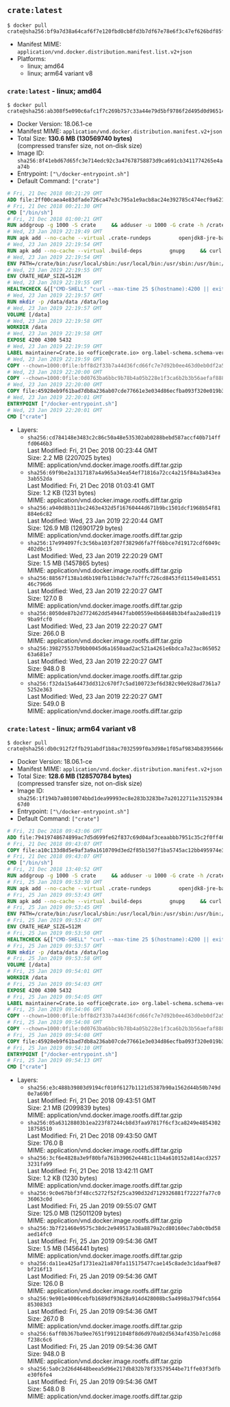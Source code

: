 ## `crate:latest`

```console
$ docker pull crate@sha256:bf9a7d38a64caf6f7e120fbd0cb8fd3b7df67e78e6f3c47ef626bdf85fd92882
```

-	Manifest MIME: `application/vnd.docker.distribution.manifest.list.v2+json`
-	Platforms:
	-	linux; amd64
	-	linux; arm64 variant v8

### `crate:latest` - linux; amd64

```console
$ docker pull crate@sha256:ab308f5e090c6afc1f7c269b757c33a44e79d5bf9786f2d495d0d96514aef85b
```

-	Docker Version: 18.06.1-ce
-	Manifest MIME: `application/vnd.docker.distribution.manifest.v2+json`
-	Total Size: **130.6 MB (130569740 bytes)**  
	(compressed transfer size, not on-disk size)
-	Image ID: `sha256:8f41ebd67d65fc3e714edc92c3a47678758873d9ca691cb3411774265e4aa74b`
-	Entrypoint: `["\/docker-entrypoint.sh"]`
-	Default Command: `["crate"]`

```dockerfile
# Fri, 21 Dec 2018 00:21:29 GMT
ADD file:2ff00caea4e83dfade726ca47e3c795a1e9acb8ac24e392785c474ecf9a621f2 in / 
# Fri, 21 Dec 2018 00:21:30 GMT
CMD ["/bin/sh"]
# Fri, 21 Dec 2018 01:00:21 GMT
RUN addgroup -g 1000 -S crate     && adduser -u 1000 -G crate -h /crate -S crate
# Wed, 23 Jan 2019 22:19:49 GMT
RUN apk add --no-cache --virtual .crate-rundeps         openjdk8-jre-base         python3         openssl         curl         coreutils     && apk add --no-cache --virtual .build-deps         gnupg         tar     && curl -fSL -O https://cdn.crate.io/downloads/releases/crate-3.1.5.tar.gz     && curl -fSL -O https://cdn.crate.io/downloads/releases/crate-3.1.5.tar.gz.asc     && export GNUPGHOME="$(mktemp -d)"     && gpg --keyserver hkp://keyserver.ubuntu.com:80 --recv-keys 90C23FC6585BC0717F8FBFC37FAAE51A06F6EAEB     && gpg --batch --verify crate-3.1.5.tar.gz.asc crate-3.1.5.tar.gz     && rm -rf "$GNUPGHOME" crate-3.1.5.tar.gz.asc     && tar -xf crate-3.1.5.tar.gz -C /crate --strip-components=1     && rm crate-3.1.5.tar.gz     && ln -sf /usr/bin/python3 /usr/bin/python     && apk del .build-deps
# Wed, 23 Jan 2019 22:19:54 GMT
RUN apk add --no-cache --virtual .build-deps         gnupg     && curl -fSL -O https://cdn.crate.io/downloads/releases/crash_standalone_0.24.2    && curl -fSL -O https://cdn.crate.io/downloads/releases/crash_standalone_0.24.2.asc     && export GNUPGHOME="$(mktemp -d)"     && gpg --keyserver hkp://keyserver.ubuntu.com:80 --recv-keys 90C23FC6585BC0717F8FBFC37FAAE51A06F6EAEB     && gpg --batch --verify crash_standalone_0.24.2.asc crash_standalone_0.24.2     && rm -rf "$GNUPGHOME" crash_standalone_0.24.2.asc     && mv crash_standalone_0.24.2 /usr/local/bin/crash     && chmod +x /usr/local/bin/crash     && apk del .build-deps
# Wed, 23 Jan 2019 22:19:54 GMT
ENV PATH=/crate/bin:/usr/local/sbin:/usr/local/bin:/usr/sbin:/usr/bin:/sbin:/bin
# Wed, 23 Jan 2019 22:19:55 GMT
ENV CRATE_HEAP_SIZE=512M
# Wed, 23 Jan 2019 22:19:55 GMT
HEALTHCHECK &{["CMD-SHELL" "curl --max-time 25 $(hostname):4200 || exit 1"] "30s" "30s" "0s" '\x00'}
# Wed, 23 Jan 2019 22:19:57 GMT
RUN mkdir -p /data/data /data/log
# Wed, 23 Jan 2019 22:19:57 GMT
VOLUME [/data]
# Wed, 23 Jan 2019 22:19:58 GMT
WORKDIR /data
# Wed, 23 Jan 2019 22:19:58 GMT
EXPOSE 4200 4300 5432
# Wed, 23 Jan 2019 22:19:59 GMT
LABEL maintainer=Crate.io <office@crate.io> org.label-schema.schema-version=1.0 org.label-schema.build-date=2019-01-22T17:02:01.628483081+00:00 org.label-schema.name=crate org.label-schema.description=CrateDB is a distributed SQL database handles massive amounts of machine data in real-time. org.label-schema.url=https://crate.io/products/cratedb/ org.label-schema.vcs-url=https://github.com/crate/docker-crate org.label-schema.vendor=Crate.io org.label-schema.version=3.1.5
# Wed, 23 Jan 2019 22:19:59 GMT
COPY --chown=1000:0file:bff8d2f33b7a44d36fcd66fc7e7d92b0ee463d0eb0df2a56e42511d4f1b3e9b2 in /crate/config/crate.yml 
# Wed, 23 Jan 2019 22:20:00 GMT
COPY --chown=1000:0file:0d0763ba6bbc9b78b4a05b228e1f3ca6b2b3b56aefaf888ab848f021062291d1 in /crate/config/log4j2.properties 
# Wed, 23 Jan 2019 22:20:00 GMT
COPY file:45928eb9f61bad7db8a236ab07cde77661e3e034d86ecfba093f320e019b3ce0 in /docker-entrypoint.sh 
# Wed, 23 Jan 2019 22:20:01 GMT
ENTRYPOINT ["/docker-entrypoint.sh"]
# Wed, 23 Jan 2019 22:20:01 GMT
CMD ["crate"]
```

-	Layers:
	-	`sha256:cd784148e3483c2c86c50a48e535302ab0288bebd587accf40b714fffd0646b3`  
		Last Modified: Fri, 21 Dec 2018 00:23:44 GMT  
		Size: 2.2 MB (2207025 bytes)  
		MIME: application/vnd.docker.image.rootfs.diff.tar.gzip
	-	`sha256:69f9be2a1317187a4a965a34ea54ef71816a72cc4a215f84a3a843ea3ab552da`  
		Last Modified: Fri, 21 Dec 2018 01:03:41 GMT  
		Size: 1.2 KB (1231 bytes)  
		MIME: application/vnd.docker.image.rootfs.diff.tar.gzip
	-	`sha256:a940d8b311bc2463e432d5f16760444d671b9bc1501dcf1968b54f81884e6c82`  
		Last Modified: Wed, 23 Jan 2019 22:20:44 GMT  
		Size: 126.9 MB (126901729 bytes)  
		MIME: application/vnd.docker.image.rootfs.diff.tar.gzip
	-	`sha256:17e994097fc3c56ba103f207f3829d6fa7ff6bbce7d19172cdf6049c402d0c15`  
		Last Modified: Wed, 23 Jan 2019 22:20:29 GMT  
		Size: 1.5 MB (1457865 bytes)  
		MIME: application/vnd.docker.image.rootfs.diff.tar.gzip
	-	`sha256:88567f138a1d6b198fb11b8dc7e7a7ffc726cd8453fd11549e81455146c796d6`  
		Last Modified: Wed, 23 Jan 2019 22:20:27 GMT  
		Size: 127.0 B  
		MIME: application/vnd.docker.image.rootfs.diff.tar.gzip
	-	`sha256:8050de87b2d772462dd549447fab00559e4b68468b3b4faa2a8ed1199ba9fcf0`  
		Last Modified: Wed, 23 Jan 2019 22:20:27 GMT  
		Size: 266.0 B  
		MIME: application/vnd.docker.image.rootfs.diff.tar.gzip
	-	`sha256:398275537b9bb0045d6a1650aad2ac521a4261e6bdca7a23ac86505263a681e7`  
		Last Modified: Wed, 23 Jan 2019 22:20:27 GMT  
		Size: 948.0 B  
		MIME: application/vnd.docker.image.rootfs.diff.tar.gzip
	-	`sha256:f32da15a64473dd312c670f7c5ad100723ef6d382c90e928ad7361a75252e363`  
		Last Modified: Wed, 23 Jan 2019 22:20:27 GMT  
		Size: 549.0 B  
		MIME: application/vnd.docker.image.rootfs.diff.tar.gzip

### `crate:latest` - linux; arm64 variant v8

```console
$ docker pull crate@sha256:db0c912f2ffb291abdf1b8ac7032599f0a3d98e1f05af9834b8395666dd5a9b3
```

-	Docker Version: 18.06.1-ce
-	Manifest MIME: `application/vnd.docker.distribution.manifest.v2+json`
-	Total Size: **128.6 MB (128570784 bytes)**  
	(compressed transfer size, not on-disk size)
-	Image ID: `sha256:1f194b7a8010074bbd1dea99993ec8e283b3283be7a20122711e3152938467d0`
-	Entrypoint: `["\/docker-entrypoint.sh"]`
-	Default Command: `["crate"]`

```dockerfile
# Fri, 21 Dec 2018 09:43:06 GMT
ADD file:79419748674899ac7d5d699fe62f837c69d04af3ceaabbb7951c35c2f0ff46fa in / 
# Fri, 21 Dec 2018 09:43:07 GMT
COPY file:a10c133d8d5e9af3a9a1610709d3ed2f85b1507f1ba5745ac12bb495974e3fe6 in /etc/localtime 
# Fri, 21 Dec 2018 09:43:07 GMT
CMD ["/bin/sh"]
# Fri, 21 Dec 2018 13:40:52 GMT
RUN addgroup -g 1000 -S crate     && adduser -u 1000 -G crate -h /crate -S crate
# Fri, 25 Jan 2019 09:53:30 GMT
RUN apk add --no-cache --virtual .crate-rundeps         openjdk8-jre-base         python3         openssl         curl         coreutils     && apk add --no-cache --virtual .build-deps         gnupg         tar     && curl -fSL -O https://cdn.crate.io/downloads/releases/crate-3.1.5.tar.gz     && curl -fSL -O https://cdn.crate.io/downloads/releases/crate-3.1.5.tar.gz.asc     && export GNUPGHOME="$(mktemp -d)"     && gpg --keyserver hkp://keyserver.ubuntu.com:80 --recv-keys 90C23FC6585BC0717F8FBFC37FAAE51A06F6EAEB     && gpg --batch --verify crate-3.1.5.tar.gz.asc crate-3.1.5.tar.gz     && rm -rf "$GNUPGHOME" crate-3.1.5.tar.gz.asc     && tar -xf crate-3.1.5.tar.gz -C /crate --strip-components=1     && rm crate-3.1.5.tar.gz     && ln -sf /usr/bin/python3 /usr/bin/python     && apk del .build-deps
# Fri, 25 Jan 2019 09:53:43 GMT
RUN apk add --no-cache --virtual .build-deps         gnupg     && curl -fSL -O https://cdn.crate.io/downloads/releases/crash_standalone_0.24.2    && curl -fSL -O https://cdn.crate.io/downloads/releases/crash_standalone_0.24.2.asc     && export GNUPGHOME="$(mktemp -d)"     && gpg --keyserver hkp://keyserver.ubuntu.com:80 --recv-keys 90C23FC6585BC0717F8FBFC37FAAE51A06F6EAEB     && gpg --batch --verify crash_standalone_0.24.2.asc crash_standalone_0.24.2     && rm -rf "$GNUPGHOME" crash_standalone_0.24.2.asc     && mv crash_standalone_0.24.2 /usr/local/bin/crash     && chmod +x /usr/local/bin/crash     && apk del .build-deps
# Fri, 25 Jan 2019 09:53:45 GMT
ENV PATH=/crate/bin:/usr/local/sbin:/usr/local/bin:/usr/sbin:/usr/bin:/sbin:/bin
# Fri, 25 Jan 2019 09:53:47 GMT
ENV CRATE_HEAP_SIZE=512M
# Fri, 25 Jan 2019 09:53:50 GMT
HEALTHCHECK &{["CMD-SHELL" "curl --max-time 25 $(hostname):4200 || exit 1"] "30s" "30s" "0s" '\x00'}
# Fri, 25 Jan 2019 09:53:57 GMT
RUN mkdir -p /data/data /data/log
# Fri, 25 Jan 2019 09:53:58 GMT
VOLUME [/data]
# Fri, 25 Jan 2019 09:54:01 GMT
WORKDIR /data
# Fri, 25 Jan 2019 09:54:03 GMT
EXPOSE 4200 4300 5432
# Fri, 25 Jan 2019 09:54:05 GMT
LABEL maintainer=Crate.io <office@crate.io> org.label-schema.schema-version=1.0 org.label-schema.build-date=2019-01-22T17:02:01.628483081+00:00 org.label-schema.name=crate org.label-schema.description=CrateDB is a distributed SQL database handles massive amounts of machine data in real-time. org.label-schema.url=https://crate.io/products/cratedb/ org.label-schema.vcs-url=https://github.com/crate/docker-crate org.label-schema.vendor=Crate.io org.label-schema.version=3.1.5
# Fri, 25 Jan 2019 09:54:06 GMT
COPY --chown=1000:0file:bff8d2f33b7a44d36fcd66fc7e7d92b0ee463d0eb0df2a56e42511d4f1b3e9b2 in /crate/config/crate.yml 
# Fri, 25 Jan 2019 09:54:08 GMT
COPY --chown=1000:0file:0d0763ba6bbc9b78b4a05b228e1f3ca6b2b3b56aefaf888ab848f021062291d1 in /crate/config/log4j2.properties 
# Fri, 25 Jan 2019 09:54:08 GMT
COPY file:45928eb9f61bad7db8a236ab07cde77661e3e034d86ecfba093f320e019b3ce0 in /docker-entrypoint.sh 
# Fri, 25 Jan 2019 09:54:10 GMT
ENTRYPOINT ["/docker-entrypoint.sh"]
# Fri, 25 Jan 2019 09:54:13 GMT
CMD ["crate"]
```

-	Layers:
	-	`sha256:e3c488b39803d9194cf010f6127b1121d5387b90a1562d44b50b749d0e7a69bf`  
		Last Modified: Fri, 21 Dec 2018 09:43:51 GMT  
		Size: 2.1 MB (2099839 bytes)  
		MIME: application/vnd.docker.image.rootfs.diff.tar.gzip
	-	`sha256:05a63128803b1ea223f87244cb8d3faa97817f6cf3ca8249e485430218758510`  
		Last Modified: Fri, 21 Dec 2018 09:43:50 GMT  
		Size: 176.0 B  
		MIME: application/vnd.docker.image.rootfs.diff.tar.gzip
	-	`sha256:3cf6e4828a3e9f80bfa761b39062e4481c11b4a610152a814acd32573231fa99`  
		Last Modified: Fri, 21 Dec 2018 13:42:11 GMT  
		Size: 1.2 KB (1230 bytes)  
		MIME: application/vnd.docker.image.rootfs.diff.tar.gzip
	-	`sha256:9c0e67bbf3f48cc5272f52f25ca390d32d7129326881f72227fa77c036063c0d`  
		Last Modified: Fri, 25 Jan 2019 09:55:07 GMT  
		Size: 125.0 MB (125011209 bytes)  
		MIME: application/vnd.docker.image.rootfs.diff.tar.gzip
	-	`sha256:3b7f21460e9575c38dc2e949517a38a8879a2cd80160ec7ab0c0bd58aed14fc0`  
		Last Modified: Fri, 25 Jan 2019 09:54:36 GMT  
		Size: 1.5 MB (1456441 bytes)  
		MIME: application/vnd.docker.image.rootfs.diff.tar.gzip
	-	`sha256:da11ea425af1731ea21a870fa115175477cae145c8ade3c1daaf9e87bf216f13`  
		Last Modified: Fri, 25 Jan 2019 09:54:36 GMT  
		Size: 126.0 B  
		MIME: application/vnd.docker.image.rootfs.diff.tar.gzip
	-	`sha256:9e901e4006cebfb1689df93628a914d428008bc5a4998a3794fcb564853083d3`  
		Last Modified: Fri, 25 Jan 2019 09:54:36 GMT  
		Size: 267.0 B  
		MIME: application/vnd.docker.image.rootfs.diff.tar.gzip
	-	`sha256:6aff0b367ba9ee7651f99121048f8d6d970a02d5634af435b7e1cd68f238c6c6`  
		Last Modified: Fri, 25 Jan 2019 09:54:36 GMT  
		Size: 948.0 B  
		MIME: application/vnd.docker.image.rootfs.diff.tar.gzip
	-	`sha256:5a0c2d26d4648beea5d96e217db832b78f33579544be71ffe03f3dfbe30f6fe4`  
		Last Modified: Fri, 25 Jan 2019 09:54:36 GMT  
		Size: 548.0 B  
		MIME: application/vnd.docker.image.rootfs.diff.tar.gzip
